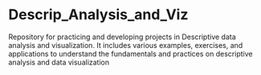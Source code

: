 # Descrip_Analysis_and_Viz
Repository for practicing and developing projects in Descriptive data analysis and visualization. It includes various examples, exercises, and applications to understand the fundamentals and practices on descriptive analysis and data visualization
